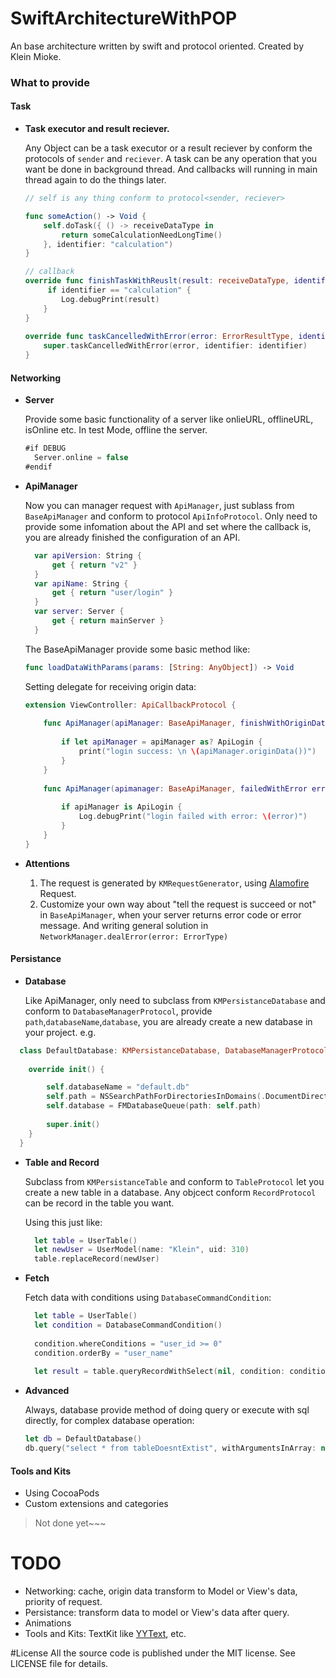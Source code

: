 # SwiftArchitectureWithPOP
An base architecture written by swift and protocol oriented. Created by Klein Mioke.

### What to provide

#### Task
- **Task executor and result reciever.**

  Any Object can be a task executor or a result reciever by conform the protocols of `sender` and `reciever`. A task can be any operation that you want be done in background thread. And callbacks will running in main thread again to do the things later.
  
  ```swift
  // self is any thing conform to protocol<sender, reciever>
  
  func someAction() -> Void {
      self.doTask({ () -> receiveDataType in
          return someCalculationNeedLongTime()
      }, identifier: "calculation")
  }
  
  // callback
  override func finishTaskWithReuslt(result: receiveDataType, identifier: String) {
       if identifier == "calculation" {
          Log.debugPrint(result)
      }
  }
    
  override func taskCancelledWithError(error: ErrorResultType, identifier: String) {
      super.taskCancelledWithError(error, identifier: identifier)
  }
  ```
  
#### Networking

- **Server**

  Provide some basic functionality of a server like onlieURL, offlineURL, isOnline etc. In test Mode, offline the server. 
  ```swift
  #if DEBUG
    Server.online = false
  #endif
  ```

- **ApiManager**

  Now you can manager request with `ApiManager`, just sublass from `BaseApiManager` and conform to protocol `ApiInfoProtocol`. Only need to provide some infomation about the API and set where the callback is, you are already finished the configuration of an API.
  
  ```swift
    var apiVersion: String {
        get { return "v2" }
    }
    var apiName: String {
        get { return "user/login" }
    }
    var server: Server {
        get { return mainServer }
    }
  ```
  The BaseApiManager provide some basic method like:
  
  ```swift
  func loadDataWithParams(params: [String: AnyObject]) -> Void
  ```
  
  Setting delegate for receiving origin data:
  
  ```swift
  extension ViewController: ApiCallbackProtocol {
    
      func ApiManager(apiManager: BaseApiManager, finishWithOriginData data: AnyObject) {
        
          if let apiManager = apiManager as? ApiLogin {
              print("login success: \n \(apiManager.originData())")
          }
      }
    
      func ApiManager(apimanager: BaseApiManager, failedWithError error: NSError) {
          
          if apiManager is ApiLogin {
              Log.debugPrint("login failed with error: \(error)")
          }
      }
  }
  ```
- **Attentions**
  
  1. The request is generated by `KMRequestGenerator`, using [Alamofire](https://github.com/Alamofire/Alamofire) Request. 
  2. Customize your own way about "tell the request is succeed or not" in `BaseApiManager`, when your server returns error code or error message. And writing general solution in `NetworkManager.dealError(error: ErrorType)`

#### Persistance

- **Database**  
 
  Like ApiManager, only need to subclass from `KMPersistanceDatabase` and conform to `DatabaseManagerProtocol`, provide `path`,`databaseName`,`database`, you are already create a new database in your project. e.g.

```swift
  class DefaultDatabase: KMPersistanceDatabase, DatabaseManagerProtocol {
    
    override init() {

        self.databaseName = "default.db"
        self.path = NSSearchPathForDirectoriesInDomains(.DocumentDirectory, .UserDomainMask, true).first! + "/" + self.databaseName
        self.database = FMDatabaseQueue(path: self.path)
        
        super.init()
    }
  }
```

- **Table and Record**

  Subclass from `KMPersistanceTable` and conform to `TableProtocol` let you create a new table in a database. Any objcect conform `RecordProtocol` can be record in the table you want.
  
  Using this just like:
  
  ```swift
    let table = UserTable()
    let newUser = UserModel(name: "Klein", uid: 310)
    table.replaceRecord(newUser)
  ```

- **Fetch**
  
  Fetch data with conditions using `DatabaseCommandCondition`:
  ```swift
    let table = UserTable()
    let condition = DatabaseCommandCondition()
            
    condition.whereConditions = "user_id >= 0"
    condition.orderBy = "user_name"
            
    let result = table.queryRecordWithSelect(nil, condition: condition)
  ```

- **Advanced**

  Always, database provide method of doing query or execute with sql directly, for complex database operation:
  ```swift
  let db = DefaultDatabase()
  db.query("select * from tableDoesntExtist", withArgumentsInArray: nil)
  ```
  
#### Tools and Kits

- Using CocoaPods
- Custom extensions and categories

> Not done yet~~~

# TODO

- Networking: cache, origin data transform to Model or View's data, priority of request.
- Persistance: transform data to model or View's data after query.
- Animations
- Tools and Kits: TextKit like [YYText](https://github.com/ibireme/YYText), etc.
  
#License
All the source code is published under the MIT license. See LICENSE file for details.
